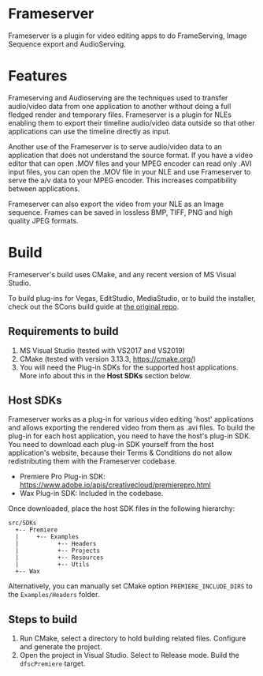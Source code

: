 # Frameserver #

Frameserver is a plugin for video editing apps to do FrameServing, Image Sequence export and AudioServing.

# Features #

Frameserving and Audioserving are the techniques used to transfer audio/video data from one application to another without doing a full fledged render and temporary files. Frameserver is a plugin for NLEs enabling them to export their timeline audio/video data outside so that other applications can use the timeline directly as input.

Another use of the Frameserver is to serve audio/video data to an application that does not understand the source format. If you have a video editor that can open .MOV files and your MPEG encoder can read only .AVI input files, you can open the .MOV file in your NLE and use Frameserver to serve the a/v data to your MPEG encoder. This increases compatibility between applications.

Frameserver can also export the video from your NLE as an Image sequence. Frames can be saved in lossless BMP, TIFF, PNG and high quality JPEG formats.

# Build #

Frameserver's build uses CMake, and any recent version of MS Visual Studio.

To build plug-ins for Vegas, EditStudio, MediaStudio, or to build the installer, check out the SCons build guide at [the original repo](https://github.com/satishsampath/frame-server/blob/master/README.md).

## Requirements to build ##

  1. MS Visual Studio (tested with VS2017 and VS2019)
  1. CMake (tested with version 3.13.3, https://cmake.org/)
  1. You will need the Plug-in SDKs for the supported host applications. More info about this in the **Host SDKs** section below.

## Host SDKs ##

Frameserver works as a plug-in for various video editing 'host' applications and allows exporting the rendered video from them as .avi files. To build the plug-in for each host application, you need to have the host's plug-in SDK. You need to download each plug-in SDK yourself from the host application's website, because their Terms & Conditions do not allow redistributing them with the Frameserver codebase.

  * Premiere Pro Plug-in SDK: https://www.adobe.io/apis/creativecloud/premierepro.html
  * Wax Plug-in SDK: Included in the codebase.

Once downloaded, place the host SDK files in the following hierarchy:
```
src/SDKs
  +-- Premiere
  |     +-- Examples
  |           +-- Headers
  |           +-- Projects
  |           +-- Resources
  |           +-- Utils
  +-- Wax
```
Alternatively, you can manually set CMake option `PREMIERE_INCLUDE_DIRS` to the `Examples/Headers` folder.

## Steps to build ##

  1. Run CMake, select a directory to hold building related files. Configure and generate the project.
  1. Open the project in Visual Studio. Select to Release mode. Build the `dfscPremiere` target.